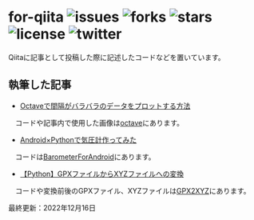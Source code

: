 # for-qiita ![issues](https://img.shields.io/github/issues/PyRadiolarus/for-qiita?style=plastic) ![forks](https://img.shields.io/github/forks/PyRadiolarus/for-qiita?style=plastic) ![stars](https://img.shields.io/github/stars/PyRadiolarus/for-qiita?style=plastic) ![license](https://img.shields.io/github/license/PyRadiolarus/for-qiita?style=plastic) ![twitter](https://img.shields.io/twitter/url?style=social&url=https%3A%2F%2Ftwitter.com%2F4voltex%2F)

Qiitaに記事として投稿した際に記述したコードなどを置いています。

## 執筆した記事

- [Octaveで間隔がバラバラのデータをプロットする方法](https://qiita.com/Hagian/items/1fb26ca66da1cf587d72)

&emsp;コードや記事内で使用した画像は[octave](https://github.com/PyRadiolarus/for-qiita/tree/master/octave)にあります。

- [Android×Pythonで気圧計作ってみた](https://qiita.com/Hagian/items/1df9cbba6d6e82c8ea03)

&emsp;コードは[BarometerForAndroid](https://github.com/PyRadiolarus/for-qiita/tree/master/BarometerForAndroid)にあります。

- [【Python】GPXファイルからXYZファイルへの変換](https://qiita.com/Hagian/items/1580128c4b5b072e8539)

&emsp;コードや変換前後のGPXファイル、XYZファイルは[GPX2XYZ](https://github.com/PyRadiolarus/for-qiita/tree/master/GPX2XYZ)にあります。

最終更新：2022年12月16日
